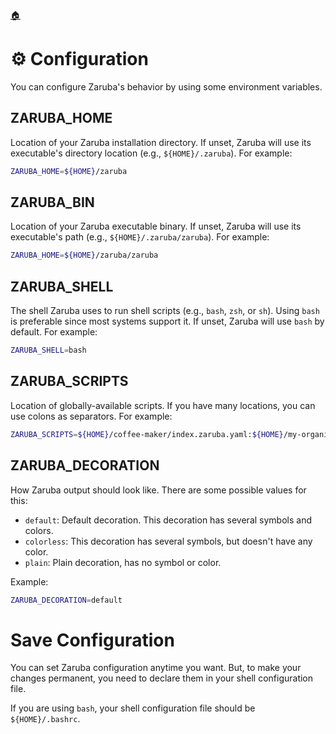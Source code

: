 <!--startTocHeader-->
[🏠](README.md)
# ⚙️ Configuration
<!--endTocHeader-->

You can configure Zaruba's behavior by using some environment variables.

## ZARUBA_HOME

Location of your Zaruba installation directory. If unset, Zaruba will use its executable's directory location (e.g., `${HOME}/.zaruba`). For example:

```bash
ZARUBA_HOME=${HOME}/zaruba
```

## ZARUBA_BIN

Location of your Zaruba executable binary. If unset, Zaruba will use its executable's path (e.g., `${HOME}/.zaruba/zaruba`). For example:

```bash
ZARUBA_HOME=${HOME}/zaruba/zaruba
```

## ZARUBA_SHELL

The shell Zaruba uses to run shell scripts (e.g., `bash`, `zsh`, or `sh`). Using `bash` is preferable since most systems support it. If unset, Zaruba will use `bash` by default. For example:

```bash
ZARUBA_SHELL=bash
```

## ZARUBA_SCRIPTS

Location of globally-available scripts. If you have many locations, you can use colons as separators. For example:

```bash
ZARUBA_SCRIPTS=${HOME}/coffee-maker/index.zaruba.yaml:${HOME}/my-organization/index.zaruba.yaml`)
```

## ZARUBA_DECORATION

How Zaruba output should look like. There are some possible values for this:

  - `default`: Default decoration. This decoration has several symbols and colors.
  - `colorless`: This decoration has several symbols, but doesn't have any color.
  - `plain`: Plain decoration, has no symbol or color.

  Example:

  ```bash
  ZARUBA_DECORATION=default
  ```


# Save Configuration

You can set Zaruba configuration anytime you want. But, to make your changes permanent, you need to declare them in your shell configuration file.

If you are using `bash`, your shell configuration file should be `${HOME}/.bashrc`.

<!--startTocSubTopic-->
<!--endTocSubTopic-->